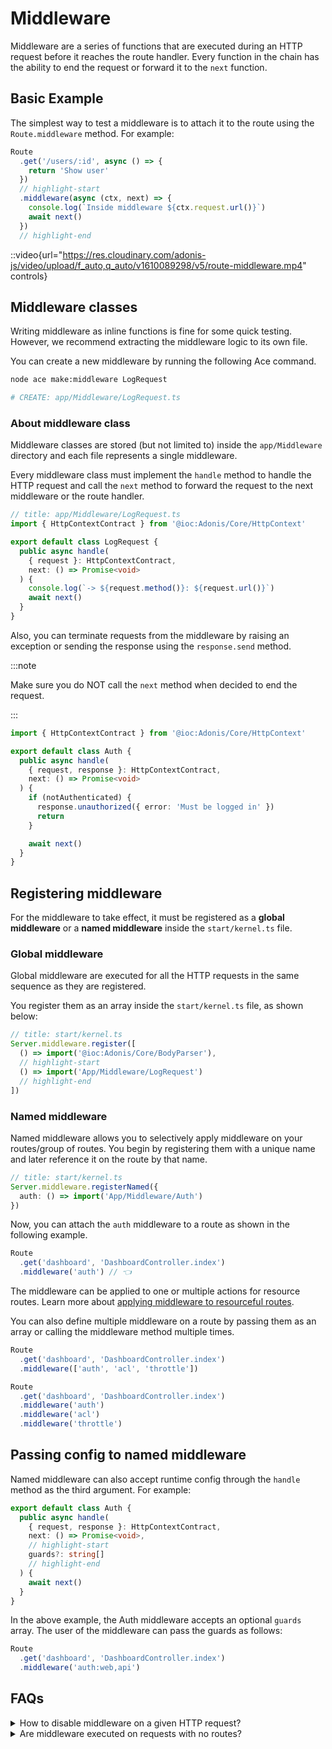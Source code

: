 # Middleware

Middleware are a series of functions that are executed during an HTTP request before it reaches the route handler. Every function in the chain has the ability to end the request or forward it to the `next` function.

## Basic Example

The simplest way to test a middleware is to attach it to the route using the `Route.middleware` method. For example:

```ts
Route
  .get('/users/:id', async () => {
    return 'Show user'
  })
  // highlight-start
  .middleware(async (ctx, next) => {
    console.log(`Inside middleware ${ctx.request.url()}`)
    await next()
  })
  // highlight-end
```

::video{url="https://res.cloudinary.com/adonis-js/video/upload/f_auto,q_auto/v1610089298/v5/route-middleware.mp4" controls}

## Middleware classes

Writing middleware as inline functions is fine for some quick testing. However, we recommend extracting the middleware logic to its own file.

You can create a new middleware by running the following Ace command.

```sh
node ace make:middleware LogRequest

# CREATE: app/Middleware/LogRequest.ts
```

### About middleware class

Middleware classes are stored (but not limited to) inside the `app/Middleware` directory and each file represents a single middleware.

Every middleware class must implement the `handle` method to handle the HTTP request and call the `next` method to forward the request to the next middleware or the route handler.

```ts
// title: app/Middleware/LogRequest.ts
import { HttpContextContract } from '@ioc:Adonis/Core/HttpContext'

export default class LogRequest {
  public async handle(
    { request }: HttpContextContract,
    next: () => Promise<void>
  ) {
    console.log(`-> ${request.method()}: ${request.url()}`)
    await next()
  }
}
```

Also, you can terminate requests from the middleware by raising an exception or sending the response using the `response.send` method. 

:::note

Make sure you do NOT call the `next` method when decided to end the request.

:::

```ts
import { HttpContextContract } from '@ioc:Adonis/Core/HttpContext'

export default class Auth {
  public async handle(
    { request, response }: HttpContextContract,
    next: () => Promise<void>
  ) {
    if (notAuthenticated) {
      response.unauthorized({ error: 'Must be logged in' })
      return
    }

    await next()
  }
}
```

## Registering middleware

For the middleware to take effect, it must be registered as a **global middleware** or a **named middleware** inside the `start/kernel.ts` file.

### Global middleware

Global middleware are executed for all the HTTP requests in the same sequence as they are registered.

You register them as an array inside the `start/kernel.ts` file, as shown below:

```ts
// title: start/kernel.ts
Server.middleware.register([
  () => import('@ioc:Adonis/Core/BodyParser'),
  // highlight-start
  () => import('App/Middleware/LogRequest')
  // highlight-end
])
```

### Named middleware

Named middleware allows you to selectively apply middleware on your routes/group of routes. You begin by registering them with a unique name and later reference it on the route by that name.

```ts
// title: start/kernel.ts
Server.middleware.registerNamed({
  auth: () => import('App/Middleware/Auth')
})
```

Now, you can attach the `auth` middleware to a route as shown in the following example.

```ts
Route
  .get('dashboard', 'DashboardController.index')
  .middleware('auth') // 👈
```

The middleware can be applied to one or multiple actions for resource routes. Learn more about [applying middleware to resourceful routes](./controllers.md#applying-middleware).

You can also define multiple middleware on a route by passing them as an array or calling the middleware method multiple times.

```ts
Route
  .get('dashboard', 'DashboardController.index')
  .middleware(['auth', 'acl', 'throttle'])
```

```ts
Route
  .get('dashboard', 'DashboardController.index')
  .middleware('auth')
  .middleware('acl')
  .middleware('throttle')
```


## Passing config to named middleware

Named middleware can also accept runtime config through the `handle` method as the third argument. For example:

```ts
export default class Auth {
  public async handle(
    { request, response }: HttpContextContract,
    next: () => Promise<void>,
    // highlight-start
    guards?: string[]
    // highlight-end
  ) {
    await next()
  }
}
```

In the above example, the Auth middleware accepts an optional `guards` array. The user of the middleware can pass the guards as follows:

```ts
Route
  .get('dashboard', 'DashboardController.index')
  .middleware('auth:web,api')
```

## FAQs

<details>
<summary> How to disable middleware on a given HTTP request? </summary>
  
You cannot disable middleware for a given HTTP request. However, the middleware can accept the runtime config to ignore certain requests. 

A great example of this is the bodyparser middleware. It [ignores all the requests not matching the whitelisted](https://github.com/adonisjs/bodyparser/blob/develop/src/BodyParser/index.ts#L108-L111) methods inside the `config/bodyparser.ts` file.

</details>

<details>
<summary> Are middleware executed on requests with no routes? </summary>
  
AdonisJS does not execute the middleware chain, if there is no registered route for the current HTTP request.

</details>
